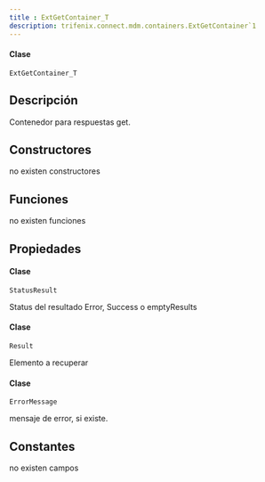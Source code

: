```yaml
---
title : ExtGetContainer_T
description: trifenix.connect.mdm.containers.ExtGetContainer`1
---
```




<CodeBlock slots = 'heading, code' repeat = '1' languages = 'C#' />

#### Clase
```
ExtGetContainer_T
```

## Descripción
Contenedor para respuestas get.
## Constructores

no existen constructores


## Funciones

no existen funciones

## Propiedades


<CodeBlock slots = 'heading, code' repeat = '1' languages = 'C#' />

#### Clase
```
StatusResult
```


Status del resultado
Error, Success o emptyResults

<CodeBlock slots = 'heading, code' repeat = '1' languages = 'C#' />

#### Clase
```
Result
```


Elemento a recuperar

<CodeBlock slots = 'heading, code' repeat = '1' languages = 'C#' />

#### Clase
```
ErrorMessage
```


mensaje de error, si existe.
## Constantes
no existen campos

